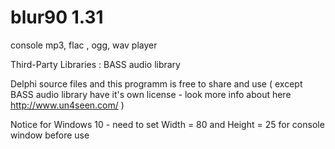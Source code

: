 blur90 1.31
======

console mp3, flac , ogg, wav player 

Third-Party Libraries : BASS audio library

Delphi source files and this programm is free to share and use ( except BASS audio library have it's own license - look more info about here http://www.un4seen.com/ )

Notice for Windows 10 - need to set Width = 80 and Height = 25 for console window before use

